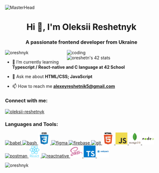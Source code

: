 ![MasterHead](https://miro.medium.com/max/1400/1*RAsZ2uD3ZO7-NCuK2MUILA.gif)

<h1 align="center">Hi 👋, I'm Oleksii Reshetnyk</h1>
<h3 align="center">A passionate frontend developer from Ukraine</h3>

<img align="right" alt="coding" width="300px" src="https://media0.giphy.com/media/v1.Y2lkPTc5MGI3NjExZWU0OGMxNTU1NTc3MWFlYmNlNjlmN2M5NDkyNThmOGI4MjI5NTM5MiZjdD1n/qgQUggAC3Pfv687qPC/giphy.gif">


<a href="https://github.com/JaeSeoKim/badge42"><img align="right" width="300" src="https://badge42.vercel.app/api/v2/clhj2rf4q005908l394rteszn/stats?cursusId=21&coalitionId=205" alt="oreshetn's 42 stats" /></a>

<p align="left"> <img src="https://komarev.com/ghpvc/?username=oreshnyk&label=Profile%20views&color=0e75b6&style=flat" alt="oreshnyk" /> </p>


- 🌱 I’m currently learning **Typescript / React-native and C language at 42 School**

- 💬 Ask me about **HTML/CSS; JavaScript**

- 📫 How to reach me **alexeyreshetnik5@gmail.com**

<h3 align="left">Connect with me:</h3>
<p align="left">
<a href="https://linkedin.com/in/oleksii-reshetnyk" target="blank"><img align="center" src="https://raw.githubusercontent.com/rahuldkjain/github-profile-readme-generator/master/src/images/icons/Social/linked-in-alt.svg" alt="oleksii-reshetnyk" height="30" width="40" /></a>
</p>

<h3 align="left">Languages and Tools:</h3>
<p align="left"> <a href="https://babeljs.io/" target="_blank" rel="noreferrer"> <img src="https://www.vectorlogo.zone/logos/babeljs/babeljs-icon.svg" alt="babel" width="40" height="40"/> </a> <a href="https://www.gnu.org/software/bash/" target="_blank" rel="noreferrer"> <img src="https://www.vectorlogo.zone/logos/gnu_bash/gnu_bash-icon.svg" alt="bash" width="40" height="40"/> </a> <a href="https://www.w3schools.com/css/" target="_blank" rel="noreferrer"> <img src="https://raw.githubusercontent.com/devicons/devicon/master/icons/css3/css3-original-wordmark.svg" alt="css3" width="40" height="40"/> </a> <a href="https://www.figma.com/" target="_blank" rel="noreferrer"> <img src="https://www.vectorlogo.zone/logos/figma/figma-icon.svg" alt="figma" width="40" height="40"/> </a> <a href="https://firebase.google.com/" target="_blank" rel="noreferrer"> <img src="https://www.vectorlogo.zone/logos/firebase/firebase-icon.svg" alt="firebase" width="40" height="40"/> </a> <a href="https://git-scm.com/" target="_blank" rel="noreferrer"> <img src="https://www.vectorlogo.zone/logos/git-scm/git-scm-icon.svg" alt="git" width="40" height="40"/> </a> <a href="https://www.w3.org/html/" target="_blank" rel="noreferrer"> <img src="https://raw.githubusercontent.com/devicons/devicon/master/icons/html5/html5-original-wordmark.svg" alt="html5" width="40" height="40"/> </a> <a href="https://developer.mozilla.org/en-US/docs/Web/JavaScript" target="_blank" rel="noreferrer"> <img src="https://raw.githubusercontent.com/devicons/devicon/master/icons/javascript/javascript-original.svg" alt="javascript" width="40" height="40"/> </a> <a href="https://www.mongodb.com/" target="_blank" rel="noreferrer"> <img src="https://raw.githubusercontent.com/devicons/devicon/master/icons/mongodb/mongodb-original-wordmark.svg" alt="mongodb" width="40" height="40"/> </a> <a href="https://nodejs.org" target="_blank" rel="noreferrer"> <img src="https://raw.githubusercontent.com/devicons/devicon/master/icons/nodejs/nodejs-original-wordmark.svg" alt="nodejs" width="40" height="40"/> </a> <a href="https://postman.com" target="_blank" rel="noreferrer"> <img src="https://www.vectorlogo.zone/logos/getpostman/getpostman-icon.svg" alt="postman" width="40" height="40"/> </a> <a href="https://reactjs.org/" target="_blank" rel="noreferrer"> <img src="https://raw.githubusercontent.com/devicons/devicon/master/icons/react/react-original-wordmark.svg" alt="react" width="40" height="40"/> </a> <a href="https://reactnative.dev/" target="_blank" rel="noreferrer"> <img src="https://reactnative.dev/img/header_logo.svg" alt="reactnative" width="40" height="40"/> </a> <a href="https://sass-lang.com" target="_blank" rel="noreferrer"> <img src="https://raw.githubusercontent.com/devicons/devicon/master/icons/sass/sass-original.svg" alt="sass" width="40" height="40"/> </a> <a href="https://www.typescriptlang.org/" target="_blank" rel="noreferrer"> <img src="https://raw.githubusercontent.com/devicons/devicon/master/icons/typescript/typescript-original.svg" alt="typescript" width="40" height="40"/> </a> <a href="https://webpack.js.org" target="_blank" rel="noreferrer"> <img src="https://raw.githubusercontent.com/devicons/devicon/d00d0969292a6569d45b06d3f350f463a0107b0d/icons/webpack/webpack-original-wordmark.svg" alt="webpack" width="40" height="40"/> </a> </p>

<p><img align="left" src="https://github-readme-stats.vercel.app/api/top-langs?username=oreshnyk&show_icons=true&locale=en&layout=compact" alt="oreshnyk" /></p>

<!-- <p>&nbsp;<img align="center" src="https://github-readme-stats.vercel.app/api?username=oreshnyk&show_icons=true&locale=en" alt="oreshnyk" /></p>

<p><img align="center" src="https://github-readme-streak-stats.herokuapp.com/?user=oreshnyk&" alt="oreshnyk" /></p> -->
